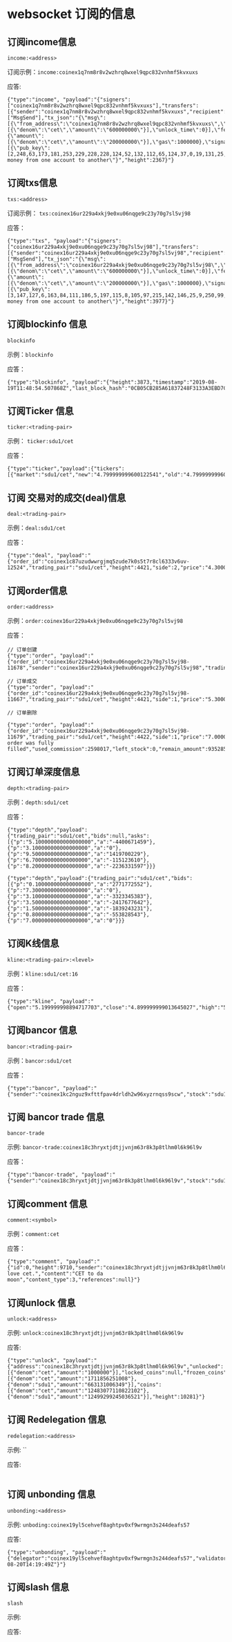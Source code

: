 ﻿# websocket 订阅的信息

## 订阅income信息
`income:<address>`

订阅示例：`income:coinex1q7nm8r8v2wzhrq8wxel9qpc832vnhmf5kvxuxs`

应答:
```
{"type":"income", "payload":"{"signers":["coinex1q7nm8r8v2wzhrq8wxel9qpc832vnhmf5kvxuxs"],"transfers":[{"sender":"coinex1q7nm8r8v2wzhrq8wxel9qpc832vnhmf5kvxuxs","recipient":"coinex16ur229a4xkj9e0xu06nqge9c23y70g7sl5vj98","amount":"600000000cet"}],"serial_number":24638,"msg_types":["MsgSend"],"tx_json":"{\"msg\":[{\"from_address\":\"coinex1q7nm8r8v2wzhrq8wxel9qpc832vnhmf5kvxuxs\",\"to_address\":\"coinex16ur229a4xkj9e0xu06nqge9c23y70g7sl5vj98\",\"amount\":[{\"denom\":\"cet\",\"amount\":\"600000000\"}],\"unlock_time\":0}],\"fee\":{\"amount\":[{\"denom\":\"cet\",\"amount\":\"200000000\"}],\"gas\":1000000},\"signatures\":[{\"pub_key\":[2,248,63,173,181,253,229,228,228,124,52,132,112,65,124,37,0,19,131,25,25,77,63,79,7,210,0,25,44,126,174,88,242],\"signature\":\"skkAap2ltmG2VNulgIuTLPnfuh0wxy8Id4iwzc/i+QFS56pCY28h9cIGxz9ajQxGupm6C4NWLq87wU4l4sQbEQ==\"}],\"memo\":\"send money from one account to another\"}","height":2367}"}
```

## 订阅txs信息

`txs:<address>`

订阅示例： `txs:coinex16ur229a4xkj9e0xu06nqge9c23y70g7sl5vj98`

应答：

```
{"type":"txs", "payload":"{"signers":["coinex16ur229a4xkj9e0xu06nqge9c23y70g7sl5vj98"],"transfers":[{"sender":"coinex16ur229a4xkj9e0xu06nqge9c23y70g7sl5vj98","recipient":"coinex1x6u3jacjqaqdfwvj4fs7adtumpsv2y6p6258jl","amount":"600000000cet"}],"serial_number":49984,"msg_types":["MsgSend"],"tx_json":"{\"msg\":[{\"from_address\":\"coinex16ur229a4xkj9e0xu06nqge9c23y70g7sl5vj98\",\"to_address\":\"coinex1x6u3jacjqaqdfwvj4fs7adtumpsv2y6p6258jl\",\"amount\":[{\"denom\":\"cet\",\"amount\":\"600000000\"}],\"unlock_time\":0}],\"fee\":{\"amount\":[{\"denom\":\"cet\",\"amount\":\"200000000\"}],\"gas\":1000000},\"signatures\":[{\"pub_key\":[3,147,127,6,163,84,111,186,5,197,115,8,105,97,215,142,146,25,9,250,99,108,15,250,104,136,115,35,8,148,156,158,41],\"signature\":\"F3Zo4xzmc8skzpldzEmcUkpgwnQ65cnoUv7SQh5bLNMd9uNDr08/YRwFzJqHExtiBAZG9VJMHkRnVtUDVPq2RQ==\"}],\"memo\":\"send money from one account to another\"}","height":3977}"}
```

## 订阅blockinfo 信息

`blockinfo`

示例：`blockinfo`

应答：

```
{"type":"blockinfo", "payload":"{"height":3873,"timestamp":"2019-08-19T11:48:54.507868Z","last_block_hash":"0CB05CB285A61837248F3133A3EBD7C32AD61A5B3729B616274C506E1A886EED"}"}
```

## 订阅Ticker 信息

`ticker:<trading-pair>`

示例： `ticker:sdu1/cet`

应答：

```
{"type":"ticker","payload":{"tickers":[{"market":"sdu1/cet","new":"4.799999999600122541","old":"4.799999999600122541"}]}}
```

## 订阅 交易对的成交(deal)信息

`deal:<trading-pair>`

示例：`deal:sdu1/cet`

应答：

```
{"type":"deal", "payload":"{"order_id":"coinex1c87uzudwwrgjmq5zude7k0s5t7r8cl6333v6uv-12524","trading_pair":"sdu1/cet","height":4421,"side":2,"price":"4.300000000000000000","left_stock":0,"freeze":0,"deal_stock":587912094,"deal_money":2939560470,"curr_stock":587912094,"curr_money":2939560470}"}
```

## 订阅order信息

`order:<address>`

示例：`order:coinex16ur229a4xkj9e0xu06nqge9c23y70g7sl5vj98`

应答：

```
// 订单创建
{"type":"order", "payload":"{"order_id":"coinex16ur229a4xkj9e0xu06nqge9c23y70g7sl5vj98-11678","sender":"coinex16ur229a4xkj9e0xu06nqge9c23y70g7sl5vj98","trading_pair":"sdu1/cet","order_type":2,"price":"3.100000000000000000","quantity":563125147,"side":2,"time_in_force":3,"feature_fee":0,"height":4422,"frozen_fee":2815626,"freeze":563125147}"}

// 订单成交
{"type":"order", "payload":"{"order_id":"coinex16ur229a4xkj9e0xu06nqge9c23y70g7sl5vj98-11667","trading_pair":"sdu1/cet","height":4421,"side":1,"price":"5.300000000000000000","left_stock":0,"freeze":174882868,"deal_stock":582942891,"deal_money":2914714455,"curr_stock":582942891,"curr_money":2914714455}"}

// 订单删除

{"type":"order", "payload":"{"order_id":"coinex16ur229a4xkj9e0xu06nqge9c23y70g7sl5vj98-11679","trading_pair":"sdu1/cet","height":4422,"side":1,"price":"7.000000000000000000","del_reason":"The order was fully filled","used_commission":2598017,"left_stock":0,"remain_amount":935285865,"deal_stock":519603258,"deal_money":2701936941}"}

```

## 订阅订单深度信息

`depth:<trading-pair>`

示例：`depth:sdu1/cet`

应答：

```
{"type":"depth","payload":{"trading_pair":"sdu1/cet","bids":null,"asks":[{"p":"5.100000000000000000","a":"-4400671459"},{"p":"3.100000000000000000","a":"0"},{"p":"9.500000000000000000","a":"1419700229"},{"p":"6.700000000000000000","a":"-115123610"},{"p":"8.200000000000000000","a":"-2236331597"}}}

{"type":"depth","payload":{"trading_pair":"sdu1/cet","bids":[{"p":"0.100000000000000000","a":"2771772552"},{"p":"7.300000000000000000","a":"0"},{"p":"3.100000000000000000","a":"-3323345383"},{"p":"3.500000000000000000","a":"-2417677642"},{"p":"1.500000000000000000","a":"-1839243231"},{"p":"0.800000000000000000","a":"-553828543"},{"p":"7.000000000000000000","a":"0"}}}
```

## 订阅K线信息

`kline:<trading-pair>:<level>`

示例：`kline:sdu1/cet:16`

应答：
```
{"type":"kline", "payload":"{"open":"5.199999998894717703","close":"4.899999999013645027","high":"5.300000000000000000","low":"4.899999991850623725","total":"507280335742","unix_time":1566220136,"time_span":16,"market":"sdu1/cet"}"}
```

## 订阅bancor 信息

`bancor:<trading-pair>`

示例：`bancor:sdu1/cet`

应答：

```
{"type":"bancor", "payload":"{"sender":"coinex1kc2nguz9xfttfpav4drldh2w96xyzrnqss9scw","stock":"sdu1","money":"cet","init_price":"1.000000000000000000","max_supply":"10000000000000","max_price":"500.000000000000000000","price":"1.000000002994000000","stock_in_pool":"9999999999940","money_in_pool":"60","earliest_cancel_time":1917014400}"}
```

## 订阅 bancor trade 信息

`bancor-trade`

示例: `bancor-trade:coinex18c3hryxtjdtjjvnjm63r8k3p8tlhm0l6k96l9v`

应答：

```
{"type":"bancor-trade", "payload":"{"sender":"coinex18c3hryxtjdtjjvnjm63r8k3p8tlhm0l6k96l9v","stock":"sdu1","money":"cet","amount":60,"side":1,"money_limit":100,"transaction_price":"5.400000000000000000","block_height":9532}"}
```


## 订阅comment 信息

`comment:<symbol>`

示例：`comment:cet`

应答：

```
{"type":"comment", "payload":"{"id":0,"height":9710,"sender":"coinex18c3hryxtjdtjjvnjm63r8k3p8tlhm0l6k96l9v","token":"cet","donation":2,"title":"I love cet.","content":"CET to da moon","content_type":3,"references":null}"}
```

## 订阅unlock 信息

`unlock:<address>`

示例: `unlock:coinex18c3hryxtjdtjjvnjm63r8k3p8tlhm0l6k96l9v`

应答:

```
{"type":"unlock", "payload":"{"address":"coinex18c3hryxtjdtjjvnjm63r8k3p8tlhm0l6k96l9v","unlocked":[{"denom":"cet","amount":"1000000"}],"locked_coins":null,"frozen_coins":[{"denom":"cet","amount":"1711856251008"},{"denom":"sdu1","amount":"663131006349"}],"coins":[{"denom":"cet","amount":"12483077110822102"},{"denom":"sdu1","amount":"12499299245036521"}],"height":10281}"}
```

## 订阅 Redelegation 信息

`redelegation:<address>`

示例: ``

应答:

```

```

## 订阅 unbonding 信息

`unbonding:<address>`

示例: `unboding:coinex19yl5cehvef8aghtpv0xf9wrmgn3s244deafs57`

应答:

```
{"type":"unbonding", "payload":"{"delegator":"coinex19yl5cehvef8aghtpv0xf9wrmgn3s244deafs57","validator":"coinexvaloper1htx25v7pex9lkqr77axdq33cy50ws8dquf0psu","amount":"100000","completion_time":"2019-08-20T14:19:49Z"}"}
```

## 订阅slash 信息

`slash`

示例:

应答:

```

```
